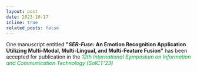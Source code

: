 ```yaml
---
layout: post
date: 2023-10-17
inline: true
related_posts: false
---
```


One manuscript entitled <b>"<i>SER-Fuse:</i> An Emotion Recognition Application Utilizing Multi-Modal, Multi-Lingual, and Multi-Feature Fusion"</b> has been accepted for publication in the <span style="color: #00ab37;"><i>12th International Symposium on Information and Communication Technology (SoICT'23)</i></span>